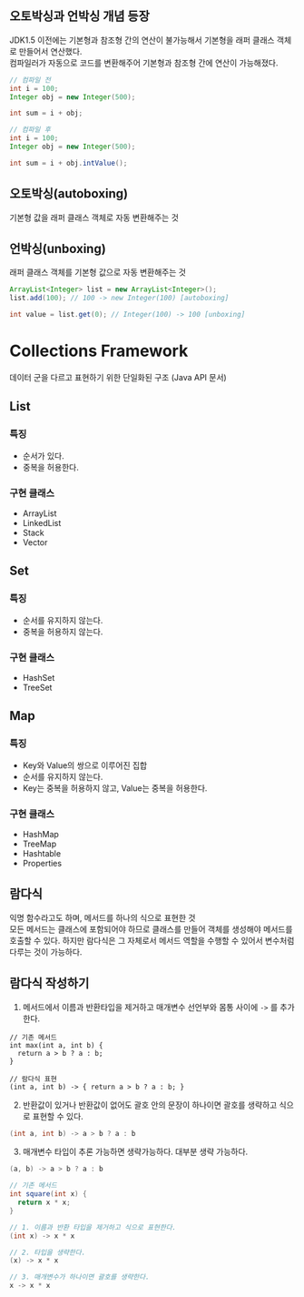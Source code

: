 ## 오토박싱과 언박싱 개념 등장
JDK1.5 이전에는 기본형과 참조형 간의 연산이 불가능해서 기본형을 래퍼 클래스 객체로 만들어서 연산했다.  
컴파일러가 자동으로 코드를 변환해주어 기본형과 참조형 간에 연산이 가능해졌다.

```Java
// 컴파일 전
int i = 100;
Integer obj = new Integer(500);

int sum = i + obj;
```

```Java
// 컴파일 후
int i = 100;
Integer obj = new Integer(500);

int sum = i + obj.intValue();
```

## 오토박싱(autoboxing)
기본형 값을 래퍼 클래스 객체로 자동 변환해주는 것

## 언박싱(unboxing)
래퍼 클래스 객체를 기본형 값으로 자동 변환해주는 것

```Java
ArrayList<Integer> list = new ArrayList<Integer>();
list.add(100); // 100 -> new Integer(100) [autoboxing]

int value = list.get(0); // Integer(100) -> 100 [unboxing]
```


# Collections Framework
데이터 군을 다르고 표현하기 위한 단일화된 구조 (Java API 문서)

## List
### 특징
- 순서가 있다.
- 중복을 허용한다.

### 구현 클래스
- ArrayList
- LinkedList
- Stack
- Vector


## Set
### 특징
- 순서를 유지하지 않는다.
- 중복을 허용하지 않는다.

### 구현 클래스
- HashSet
- TreeSet


## Map
### 특징
- Key와 Value의 쌍으로 이루어진 집합
- 순서를 유지하지 않는다.
- Key는 중복을 허용하지 않고, Value는 중복을 허용한다.

### 구현 클래스
- HashMap
- TreeMap
- Hashtable
- Properties


## 람다식
익명 함수라고도 하며, 메서드를 하나의 식으로 표현한 것  
모든 메서드는 클래스에 포함되어야 하므로 클래스를 만들어 객체를 생성해야 메서드를 호출할 수 있다. 
하지만 람다식은 그 자체로서 메서드 역할을 수행할 수 있어서 변수처럼 다루는 것이 가능하다.

## 람다식 작성하기

1. 메서드에서 이름과 반환타입을 제거하고 매개변수 선언부와 몸통 사이에 `->` 를 추가한다.
```
// 기존 메서드
int max(int a, int b) {
  return a > b ? a : b;
}

// 람다식 표현
(int a, int b) -> { return a > b ? a : b; }
```

2. 반환값이 있거나 반환값이 없어도 괄호 안의 문장이 하나이면 괄호를 생략하고 식으로 표현할 수 있다.

```Java
(int a, int b) -> a > b ? a : b
```

3. 매개변수 타입이 추론 가능하면 생략가능하다. 대부분 생략 가능하다.
```Java
(a, b) -> a > b ? a : b
```

```Java
// 기존 메서드
int square(int x) {
  return x * x;
}

// 1. 이름과 반환 타입을 제거하고 식으로 표현한다.
(int x) -> x * x

// 2. 타입을 생략한다.
(x) -> x * x

// 3. 매개변수가 하나이면 괄호를 생략한다.
x -> x * x
```

